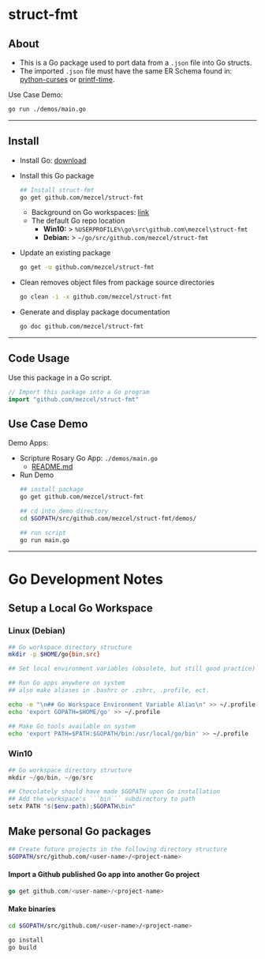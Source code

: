 # struct-fmt

## About

* This is a Go package used to port data from a ```.json``` file into Go structs.
* The imported ```.json``` file  must have the same ER Schema found in: [python-curses]( http://github.com/mezcel/python-curses ) or [printf-time]( http://github.com/mezcel/printf-time ).

Use Case Demo:
```sh
go run ./demos/main.go
```

---

## Install

* Install Go: [download](https://golang.org/dl/)
* Install this Go package
    ```sh
    ## Install struct-fmt
    go get github.com/mezcel/struct-fmt
    ```
    * Background on Go workspaces: [link](#go-development-notes)
    * The default Go repo location
        * **Win10:** > ```%USERPROFILE%\go\src\github.com\mezcel\struct-fmt```
        * **Debian:** > ```~/go/src/github.com/mezcel/struct-fmt```

* Update an existing package
    ```sh
    go get -u github.com/mezcel/struct-fmt
    ```
* Clean removes object files from package source directories
    ```sh
    go clean -i -x github.com/mezcel/struct-fmt
    ```
* Generate and display package documentation
    ```sh
    go doc github.com/mezcel/struct-fmt
    ```

---

## Code Usage

Use this package in a Go script.
```go
// Import this package into a Go program
import "github.com/mezcel/struct-fmt"
```

## Use Case Demo
Demo Apps:
* Scripture Rosary Go App: ```./demos/main.go```
    * [README.md](demos/README.md)
* Run Demo
    ```sh
    ## install package
    go get github.com/mezcel/struct-fmt

    ## cd into demo directory
    cd $GOPATH/src/github.com/mezcel/struct-fmt/demos/

    ## run script
    go run main.go
    ```

---

# Go Development Notes

## Setup a Local Go Workspace

### Linux (Debian)

```sh
## Go workspace directory structure
mkdir -p $HOME/go{bin,src}

## Set local environment variables (obsolete, but still good practice)

## Run Go apps anywhere on system
## also make aliases in .bashrc or .zshrc, .profile, ect.

echo -e "\n## Go Workspace Environment Variable Alias\n" >> ~/.profile
echo 'export GOPATH=$HOME/go' >> ~/.profile

## Make Go tools available on system
echo 'export PATH=$PATH:$GOPATH/bin:/usr/local/go/bin' >> ~/.profile
```

### Win10
```ps1
## Go workspace directory structure
mkdir ~/go/bin, ~/go/src

## Chocolately should have made $GOPATH upon Go installation
## Add the workspace's ```bin``` subdirectory to path
setx PATH "$($env:path);$GOPATH\bin"
```

## Make personal Go packages

```sh
## Create future projects in the following directory structure
$GOPATH/src/github.com/<user-name>/<project-name>
```

#### Import a Github published Go app into another Go project
```go
go get github.com/<user-name>/<project-name>
```

#### Make binaries
```sh
cd $GOPATH/src/github.com/<user-name>/<project-name>

go install
go build
```